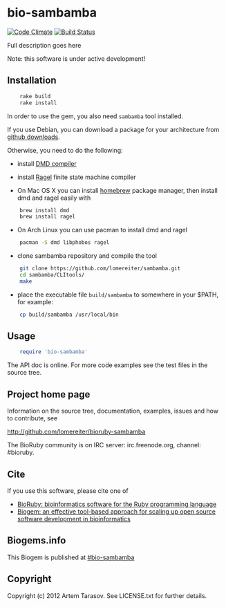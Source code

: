 # bio-sambamba

[![Code Climate](https://codeclimate.com/badge.png)](https://codeclimate.com/github/lomereiter/bioruby-sambamba)
[![Build Status](https://secure.travis-ci.org/lomereiter/bioruby-sambamba.png)](http://travis-ci.org/lomereiter/bioruby-sambamba)

Full description goes here

Note: this software is under active development!

## Installation

```sh
    rake build
    rake install
```

In order to use the gem, you also need <code>sambamba</code> tool installed.

If you use Debian, you can download a package for your architecture from
[github downloads](http://github.com/lomereiter/sambamba/downloads).

Otherwise, you need to do the following:

* install [DMD compiler](http://dlang.org/download.html)
* install [Ragel](http://www.complang.org/ragel/) finite state machine compiler

* On Mac OS X you can install [homebrew](http://mxcl.github.com/homebrew/) package manager, 
then install dmd and ragel easily with 

```sh
    brew install dmd
    brew install ragel
```

* On Arch Linux you can use pacman to install dmd and ragel

```sh
    pacman -S dmd libphobos ragel
```

* clone sambamba repository and compile the tool

```sh
    git clone https://github.com/lomereiter/sambamba.git
    cd sambamba/CLItools/
    make
```

* place the executable file <code>build/sambamba</code> to somewhere in your $PATH,
  for example:

```sh
    cp build/sambamba /usr/local/bin
```

## Usage

```ruby
    require 'bio-sambamba'
```

The API doc is online. For more code examples see the test files in
the source tree.
        
## Project home page

Information on the source tree, documentation, examples, issues and
how to contribute, see

  http://github.com/lomereiter/bioruby-sambamba

The BioRuby community is on IRC server: irc.freenode.org, channel: #bioruby.

## Cite

If you use this software, please cite one of
  
* [BioRuby: bioinformatics software for the Ruby programming language](http://dx.doi.org/10.1093/bioinformatics/btq475)
* [Biogem: an effective tool-based approach for scaling up open source software development in bioinformatics](http://dx.doi.org/10.1093/bioinformatics/bts080)

## Biogems.info

This Biogem is published at [#bio-sambamba](http://biogems.info/index.html)

## Copyright

Copyright (c) 2012 Artem Tarasov. See LICENSE.txt for further details.


